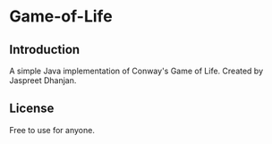 # Game-of-Life

<h2>Introduction</h2>
A simple Java implementation of Conway's Game of Life. Created by Jaspreet Dhanjan.

<h2>License</h2>
Free to use for anyone.

